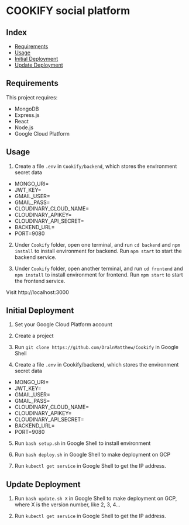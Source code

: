 # COOKIFY social platform

## Index

- [Requirements](#requirements)
- [Usage](#usage)
- [Initial Deployment](#deployment)
- [Update Deployment](#update)

## Requirements

This project requires:

- MongoDB
- Express.js
- React
- Node.js
- Google Cloud Platform

## Usage

1. Create a file `.env` in `Cookify/backend`, which stores the environment secret data

- MONGO_URI=
- JWT_KEY=
- GMAIL_USER=
- GMAIL_PASS=
- CLOUDINARY_CLOUD_NAME=
- CLOUDINARY_APIKEY=
- CLOUDINARY_API_SECRET=
- BACKEND_URL=
- PORT=9080

2. Under `Cookify` folder, open one terminal, and run `cd backend` and `npm install` to install environment for backend. Run `npm start` to start the backend service.

3. Under `Cookify` folder, open another terminal, and run `cd frontend` and `npm install` to install environment for frontend. Run `npm start` to start the frontend service.

Visit http://localhost:3000

## Initial Deployment

1. Set your Google Cloud Platform account

2. Create a project

3. Run `git clone https://github.com/DralnMatthew/Cookify` in Google Shell

4. Create a file `.env` in Cookify/backend, which stores the environment secret data

- MONGO_URI=
- JWT_KEY=
- GMAIL_USER=
- GMAIL_PASS=
- CLOUDINARY_CLOUD_NAME=
- CLOUDINARY_APIKEY=
- CLOUDINARY_API_SECRET=
- BACKEND_URL=
- PORT=9080

5. Run `bash setup.sh` in Google Shell to install environment

6. Run `bash deploy.sh` in Google Shell to make deployment on GCP

7. Run `kubectl get service` in Google Shell to get the IP address.

## Update Deployment

1. Run `bash update.sh X` in Google Shell to make deployment on GCP, where X is the version number, like 2, 3, 4...

2. Run `kubectl get service` in Google Shell to get the IP address.
